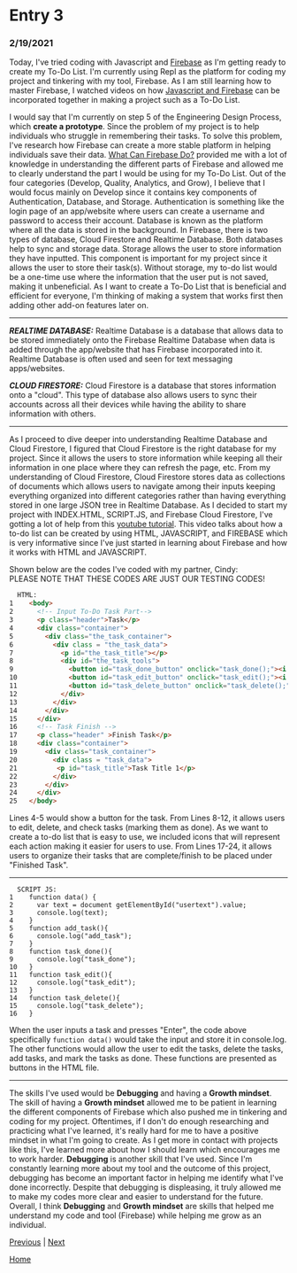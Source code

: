 # Entry 3
### 2/19/2021

Today, I've tried coding with Javascript and [Firebase](https://firebase.google.com/) as I'm getting ready to create my To-Do List. I'm currently using Repl as the platform for coding my project and tinkering with my tool, Firebase. As I am still learning how to master Firebase, I watched videos on how [Javascript and Firebase](https://www.youtube.com/results?search_query=javascript+firebase) can be incorporated together in making a project such as a To-Do List.

I would say that I'm currently on step 5 of the Engineering Design Process, which **create a prototype**. Since the problem of my project is to help individuals who struggle in remembering their tasks. To solve this problem, I've research how Firebase can create a more stable platform in helping individuals save their data. [What Can Firebase Do?](https://firebasetutorials.com/what-can-firebase-do/) provided me with a lot of knowledge in understanding the different parts of Firebase and allowed me to clearly understand the part I would be using for my To-Do List. Out of the four categories (Develop, Quality, Analytics, and Grow), I believe that I would focus mainly on Develop since it contains key components of Authentication, Database, and Storage. Authentication is something like the login page of an app/website where users can create a username and password to access their account. Database is known as the platform where all the data is stored in the background. In Firebase, there is two types of database, Cloud Firestore and Realtime Database. Both databases help to sync and storage data. Storage allows the user to store information they have inputted. This component is important for my project since it allows the user to store their task(s). Without storage, my to-do list would be a one-time use where the information that the user put is not saved, making it unbeneficial. As I want to create a To-Do List that is beneficial and efficient for everyone, I'm thinking of making a system that works first then adding other add-on features later on. 
____
***REALTIME DATABASE:***
Realtime Database is a database that allows data to be stored immediately onto the Firebase Realtime Database when data is added through the app/website that has Firebase incorporated into it. Realtime Database is often used and seen for text messaging apps/websites. 

***CLOUD FIRESTORE:***
Cloud Firestore is a database that stores information onto a "cloud". This type of database also allows users to sync their accounts across all their devices while having the ability to share information with others.
____
As I proceed to dive deeper into understanding Realtime Database and Cloud Firestore, I figured that Cloud Firestore is the right database for my project. Since it allows the users to store information while keeping all their information in one place where they can refresh the page, etc. From my understanding of Cloud Firestore, Cloud Firestore stores data as collections of documents which allows users to navigate among their inputs keeping everything organized into different categories rather than having everything stored in one large JSON tree in Realtime Database. As I decided to start my project with INDEX.HTML, SCRIPT.JS, and Firebase Cloud Firestore, I've gotting a lot of help from this [youtube tutorial](https://www.youtube.com/watch?v=pSVHDk4hK8Y). This video talks about how a to-do list can be created by using HTML, JAVASCRIPT, and FIREBASE which is very informative since I've just started in learning about Firebase and how it works with HTML and JAVASCRIPT.

Shown below are the codes I've coded with my partner, Cindy:
<br>
PLEASE NOTE THAT THESE CODES ARE JUST OUR TESTING CODES!
```HTML
  HTML:
1    <body>
2      <!-- Input To-Do Task Part-->
3      <p class="header">Task</p>
4      <div class="container">
5        <div class="the_task_container">
6          <div class = "the_task_data">
7            <p id="the_task_title"></p>
8            <div id="the_task_tools">
9              <button id="task_done_button" onclick="task_done();"><i class="fa fa-check"></i></button>
10             <button id="task_edit_button" onclick="task_edit();"><i class="fa fa-pencil"></i></button>
11             <button id="task_delete_button" onclick="task_delete();"><i class="fa fa-trash"></i></button>
12           </div>
13         </div>
14       </div>
15     </div>
16     <!-- Task Finish -->
17     <p class="header" >Finish Task</p>
18     <div class="container">
19       <div class="task_container">
20         <div class = "task_data">
21          <p id="task_title">Task Title 1</p>
22         </div>
23       </div>
24     </div>
25   </body>
```
Lines 4-5 would show a button for the task. From Lines 8-12, it allows users to edit, delete, and check tasks (marking them as done). As we want to create a to-do list that is easy to use, we included icons that will represent each action making it easier for users to use. From Lines 17-24, it allows users to organize their tasks that are complete/finish to be placed under "Finished Task". 
____
```JS
  SCRIPT JS:
1    function data() {
2      var text = document getElementById("usertext").value;
3      console.log(text);
4    }
5    function add_task(){
6      console.log("add_task");
7    }
8    function task_done(){
9      console.log("task_done");
10   }
11   function task_edit(){
12     console.log("task_edit");
13   }
14   function task_delete(){
15     console.log("task_delete");
16   }
```
When the user inputs a task and presses "Enter", the code above specifically ```function data()``` would take the input and store it in console.log. The other functions would allow the user to edit the tasks, delete the tasks, add tasks, and mark the tasks as done. These functions are presented as buttons in the HTML file. 
____
The skills I've used would be **Debugging** and having a **Growth mindset**. The skill of having a **Growth mindset** allowed me to be patient in learning the different components of Firebase which also pushed me in tinkering and coding for my project. Oftentimes, if I don't do enough researching and practicing what I've learned, it's really hard for me to have a positive mindset in what I'm going to create. As I get more in contact with projects like this, I've learned more about how I should learn which encourages me to work harder. **Debugging** is another skill that I've used. Since I'm constantly learning more about my tool and the outcome of this project, debugging has become an important factor in helping me identify what I've done incorrectly. Despite that debugging is displeasing, it truly allowed me to make my codes more clear and easier to understand for the future. Overall, I think **Debugging** and **Growth mindset** are skills that helped me understand my code and tool (Firebase) while helping me grow as an individual.

[Previous](entry02.md) | [Next](entry04.md)

[Home](../README.md)
